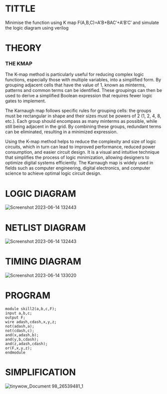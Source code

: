 # TITTLE
Minimise the function using K map F(A,B,C)=A′B+BAC′+A'B′C′ and simulate the logic diagram using verilog
# THEORY
### THE KMAP
The K-map method is particularly useful for reducing complex logic functions, especially those with multiple variables, into a simplified form. By grouping adjacent cells that have the value of 1, known as minterms, patterns and common terms can be identified. These groupings can then be used to derive a simplified Boolean expression that requires fewer logic gates to implement.

The Karnaugh map follows specific rules for grouping cells: the groups must be rectangular in shape and their sizes must be powers of 2 (1, 2, 4, 8, etc.). Each group should encompass as many minterms as possible, while still being adjacent in the grid. By combining these groups, redundant terms can be eliminated, resulting in a minimized expression.

Using the K-map method helps to reduce the complexity and size of logic circuits, which in turn can lead to improved performance, reduced power consumption, and easier circuit design. It is a visual and intuitive technique that simplifies the process of logic minimization, allowing designers to optimize digital systems efficiently. The Karnaugh map is widely used in fields such as computer engineering, digital electronics, and computer science to achieve optimal logic circuit design.

# LOGIC DIAGRAM
![Screenshot 2023-06-14 132443](https://github.com/Adhithyaram29D/Simulation-project--Digital-Electronics/assets/119393540/743f7ed5-25e7-4d43-86fe-2e62179ca593)

# NETLIST DIAGRAM
![Screenshot 2023-06-14 132443](https://github.com/Adhithyaram29D/Simulation-project--Digital-Electronics/assets/119393540/743f7ed5-25e7-4d43-86fe-2e62179ca593)

# TIMING DIAGRAM
![Screenshot 2023-06-14 133020](https://github.com/Adhithyaram29D/Simulation-project--Digital-Electronics/assets/119393540/64b7a95a-fc16-48a4-91fd-92c93ab463dc)

# PROGRAM
```
module skill2(a,b,c,F);
input a,b,c;
output F;
wire adash,cdash,x,y,z;
not(adash,a);
not(cdash,c);
and(x,adash,b);
and(y,b,cdash);
and(z,adash,cdash);
or(F,x,y,z);
endmodule
```
# SIMPLIFICATION
![tinywow_Document 98_26539481_1](https://github.com/Adhithyaram29D/Simulation-project--Digital-Electronics/assets/119393540/47d835a1-c329-4ffd-90c1-1c353de9350d)

